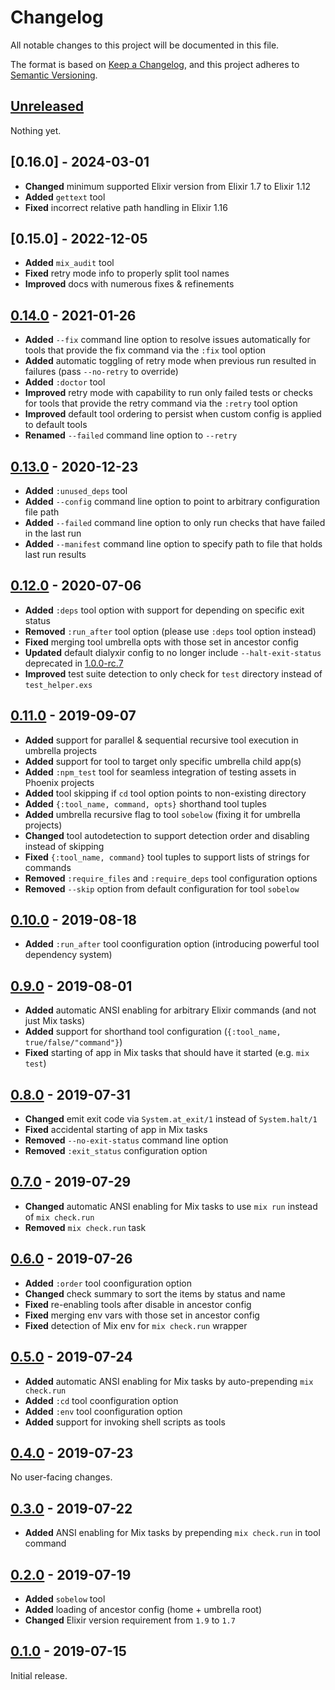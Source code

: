 # Changelog

All notable changes to this project will be documented in this file.

The format is based on [Keep a Changelog](https://keepachangelog.com/en/1.0.0/),
and this project adheres to [Semantic Versioning](https://semver.org/spec/v2.0.0.html).

## [Unreleased]

Nothing yet.

## [0.16.0] - 2024-03-01

- **Changed** minimum supported Elixir version from Elixir 1.7 to Elixir 1.12
- **Added** `gettext` tool
- **Fixed** incorrect relative path handling in Elixir 1.16

## [0.15.0] - 2022-12-05

- **Added** `mix_audit` tool
- **Fixed** retry mode info to properly split tool names
- **Improved** docs with numerous fixes & refinements

## [0.14.0] - 2021-01-26

- **Added** `--fix` command line option to resolve issues automatically for tools that provide the fix command via the `:fix` tool option
- **Added** automatic toggling of retry mode when previous run resulted in failures (pass `--no-retry` to override)
- **Added** `:doctor` tool
- **Improved** retry mode with capability to run only failed tests or checks for tools that provide the retry command via the `:retry` tool option
- **Improved** default tool ordering to persist when custom config is applied to default tools
- **Renamed** `--failed` command line option to `--retry`

## [0.13.0] - 2020-12-23

- **Added** `:unused_deps` tool
- **Added** `--config` command line option to point to arbitrary configuration file path
- **Added** `--failed` command line option to only run checks that have failed in the last run
- **Added** `--manifest` command line option to specify path to file that holds last run results

## [0.12.0] - 2020-07-06

- **Added** `:deps` tool option with support for depending on specific exit status
- **Removed** `:run_after` tool option (please use `:deps` tool option instead)
- **Fixed** merging tool umbrella opts with those set in ancestor config
- **Updated** default dialyxir config to no longer include `--halt-exit-status` deprecated in
  [1.0.0-rc.7](https://github.com/jeremyjh/dialyxir/blob/master/CHANGELOG.md#100-rc7---2019-09-21)
- **Improved** test suite detection to only check for `test` directory instead of `test_helper.exs`

## [0.11.0] - 2019-09-07

- **Added** support for parallel & sequential recursive tool execution in umbrella projects
- **Added** support for tool to target only specific umbrella child app(s)
- **Added** `:npm_test` tool for seamless integration of testing assets in Phoenix projects
- **Added** tool skipping if `cd` tool option points to non-existing directory
- **Added** `{:tool_name, command, opts}` shorthand tool tuples
- **Added** umbrella recursive flag to tool `sobelow` (fixing it for umbrella projects)
- **Changed** tool autodetection to support detection order and disabling instead of skipping
- **Fixed** `{:tool_name, command}` tool tuples to support lists of strings for commands
- **Removed** `:require_files` and `:require_deps` tool configuration options
- **Removed** `--skip` option from default configuration for tool `sobelow`

## [0.10.0] - 2019-08-18

- **Added** `:run_after` tool coonfiguration option (introducing powerful tool dependency system)

## [0.9.0] - 2019-08-01

- **Added** automatic ANSI enabling for arbitrary Elixir commands (and not just Mix tasks)
- **Added** support for shorthand tool configuration (`{:tool_name, true/false/"command"}`)
- **Fixed** starting of app in Mix tasks that should have it started (e.g. `mix test`)

## [0.8.0] - 2019-07-31

- **Changed** emit exit code via `System.at_exit/1` instead of `System.halt/1`
- **Fixed** accidental starting of app in Mix tasks
- **Removed** `--no-exit-status` command line option
- **Removed** `:exit_status` configuration option

## [0.7.0] - 2019-07-29

- **Changed** automatic ANSI enabling for Mix tasks to use `mix run` instead of `mix check.run`
- **Removed** `mix check.run` task

## [0.6.0] - 2019-07-26

- **Added** `:order` tool coonfiguration option
- **Changed** check summary to sort the items by status and name
- **Fixed** re-enabling tools after disable in ancestor config
- **Fixed** merging env vars with those set in ancestor config
- **Fixed** detection of Mix env for `mix check.run` wrapper

## [0.5.0] - 2019-07-24

- **Added** automatic ANSI enabling for Mix tasks by auto-prepending `mix check.run`
- **Added** `:cd` tool coonfiguration option
- **Added** `:env` tool coonfiguration option
- **Added** support for invoking shell scripts as tools

## [0.4.0] - 2019-07-23

No user-facing changes.

## [0.3.0] - 2019-07-22

- **Added** ANSI enabling for Mix tasks by prepending `mix check.run` in tool command

## [0.2.0] - 2019-07-19

- **Added** `sobelow` tool
- **Added** loading of ancestor config (home + umbrella root)
- **Changed** Elixir version requirement from `1.9` to `1.7`

## [0.1.0] - 2019-07-15

Initial release.

[Unreleased]: https://github.com/karolsluszniak/ex_check/compare/v0.14.0...HEAD
[0.14.0]: https://github.com/karolsluszniak/ex_check/compare/v0.13.0...v0.14.0
[0.13.0]: https://github.com/karolsluszniak/ex_check/compare/v0.12.0...v0.13.0
[0.12.0]: https://github.com/karolsluszniak/ex_check/compare/v0.11.0...v0.12.0
[0.11.0]: https://github.com/karolsluszniak/ex_check/compare/v0.10.0...v0.11.0
[0.10.0]: https://github.com/karolsluszniak/ex_check/compare/v0.9.0...v0.10.0
[0.9.0]: https://github.com/karolsluszniak/ex_check/compare/v0.8.0...v0.9.0
[0.8.0]: https://github.com/karolsluszniak/ex_check/compare/v0.7.0...v0.8.0
[0.7.0]: https://github.com/karolsluszniak/ex_check/compare/v0.6.0...v0.7.0
[0.6.0]: https://github.com/karolsluszniak/ex_check/compare/v0.5.0...v0.6.0
[0.5.0]: https://github.com/karolsluszniak/ex_check/compare/v0.4.0...v0.5.0
[0.4.0]: https://github.com/karolsluszniak/ex_check/compare/v0.3.0...v0.4.0
[0.3.0]: https://github.com/karolsluszniak/ex_check/compare/v0.2.0...v0.3.0
[0.2.0]: https://github.com/karolsluszniak/ex_check/compare/v0.1.0...v0.2.0
[0.1.0]: https://github.com/karolsluszniak/ex_check/releases/tag/v0.1.0
